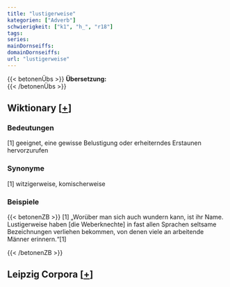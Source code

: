 ```yaml
---
title: "lustigerweise"
kategorien: ["Adverb"]
schwierigkeit: ["k1", "h_", "r18"]
tags:
series:
mainDornseiffs:
domainDornseiffs:
url: "lustigerweise"
---
```


{{< betonenÜbs >}}
**Übersetzung:**  
{{< /betonenÜbs >}}

## Wiktionary [[+](https://de.wiktionary.org/wiki/lustigerweise)]

### Bedeutungen
[1] geeignet, eine gewisse Belustigung oder erheiterndes Erstaunen hervorzurufen  

### Synonyme
[1] witzigerweise, komischerweise  

### Beispiele
{{< betonenZB >}}
[1] „Worüber man sich auch wundern kann, ist ihr Name. Lustigerweise haben [die Weberknechte] in fast allen Sprachen seltsame Bezeichnungen verliehen bekommen, von denen viele an arbeitende Männer erinnern.“[1]  

{{< /betonenZB >}}

## Leipzig Corpora [[+](https://corpora.uni-leipzig.de/en/res?word=lustigerweise&corpusId=deu_newscrawl-public_2018)]

